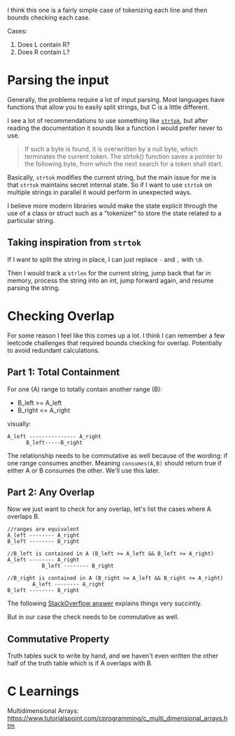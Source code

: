 I think this one is a fairly simple case of tokenizing each line and then bounds checking each case.

Cases:

1. Does L contain R?
2. Does R contain L?

# Parsing the input

Generally, the problems require a lot of input parsing. Most languages have functions that allow you to easily split strings, but C is a little different.

I see a lot of recommendations to use something like [`strtok`](https://pubs.opengroup.org/onlinepubs/007904975/functions/strtok.html), but after reading the documentation it sounds like a function I would prefer never to use.

> If such a byte is found, it is overwritten by a null byte, which terminates the current token. The strtok() function saves a pointer to the following byte, from which the next search for a token shall start.

Basically, `strtok` modifies the current string, but the main issue for me is that `strtok` maintains secret internal state. So if I want to use `strtok` on multiple strings in parallel it would perform in unexpected ways.

I believe more modern libraries would make the state explicit through the use of a class or struct such as a "tokenizer" to store the state related to a particular string.

## Taking inspiration from `strtok`

If I want to split the string in place,  I can just replace `-` and `,` with `\0`.

Then I would track a `strlen` for the current string, jump back that far in memory, process the string into an int, jump forward again, and resume parsing the string.

# Checking Overlap

For some reason I feel like this comes up a lot. I think I can remember a few leetcode challenges that required bounds checking for overlap. Potentially to avoid redundant calculations.

## Part 1: Total Containment

For one (A) range to totally contain another range (B):

* B_left >= A_left
* B_right <= A_right

visually:

```
A_left --------------- A_right
      B_left-----B_right
```

The relationship needs to be commutative as well because of the
wording: if one range consumes another. Meaning `consumes(A,B)` should
return true if either A or B consumes the other. We'll use this later.

## Part 2: Any Overlap

Now we just want to check for any overlap, let's list the cases where A overlaps B.

```
//ranges are equivalent
A_left -------- A_right
B_left -------- B_right

//B_left is contained in A (B_left >= A_left && B_left <= A_right)
A_left -------- A_right
           B_left -------- B_right

//B_right is contained in A (B_right >= A_left && B_right <= A_right)
        A_left -------- A_right
B_left -------- B_right
```

The following [StackOverflow answer](https://stackoverflow.com/a/3269471/456809) explains things very succintly.

But in our case the check needs to be commutative as well.

## Commutative Property

Truth tables suck to write by hand, and we haven't even written the
other half of the truth table which is if A overlaps with B.

# C Learnings

Multidimensional Arrays: https://www.tutorialspoint.com/cprogramming/c_multi_dimensional_arrays.htm


